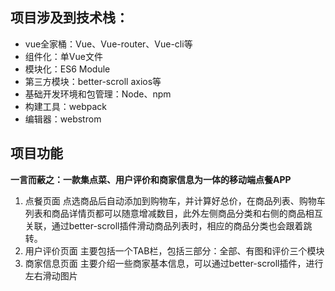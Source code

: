 
## 项目涉及到技术栈：
- vue全家桶：Vue、Vue-router、Vue-cli等
- 组件化：单Vue文件
- 模块化：ES6 Module
- 第三方模块：better-scroll axios等
- 基础开发环境和包管理：Node、npm
- 构建工具：webpack
- 编辑器：webstrom

## 项目功能
**一言而蔽之：一款集点菜、用户评价和商家信息为一体的移动端点餐APP**
1. 点餐页面
点选商品后自动添加到购物车，并计算好总价，在商品列表、购物车列表和商品详情页都可以随意增减数目，此外左侧商品分类和右侧的商品相互关联，通过better-scroll插件滑动商品列表时，相应的商品分类也会跟着跳转。
2. 用户评价页面
主要包括一个TAB栏，包括三部分：全部、有图和评价三个模块
3. 商家信息页面
主要介绍一些商家基本信息，可以通过better-scroll插件，进行左右滑动图片
